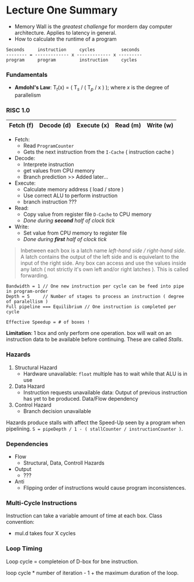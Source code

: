 # Lecture One Summary
- Memory Wall is the _greatest challenge_ for mordern day computer architecture. Applies to latency in general.
- How to calculate the runtime of a program
```
Seconds     instruction     cycles          seconds
-------- = ------------- x ------------- x ---------
program     program         instruction     cycles
```

### Fundamentals
- **Amdohl's Law**:  T<sub>_t_</sub>(x) = ( T<sub>_s_</sub> / ( T<sub>_p_</sub> / x ) ); where _x_ is the degree of parallelism

### RISC 1.0
Fetch (f) | Decode (d) | Execute (x) | Read (m) | Write (w)
----------|------------|-------------|----------|-----------

- Fetch:
   - Read `ProgramCounter`
   - Gets the next instruction from the `I-Cache` ( instruction cache )
- Decode: 
  - Interprete instruction
  - get values from CPU memory
  - Branch prediction >> Added later...
- Execute:
  - Calculate memory address ( load / store )
  - Use correct ALU to perform instruction
  - branch instruction ???
- Read: 
   - Copy value from register file `D-Cache` to CPU memory
   - _Done during __second__ half of clock tick_
- Write:
   - Set value from CPU memory to register file
   - _Done during __first__ half of clock tick_

> Inbetween each box is a latch name _left-hand side / right-hand side_. A latch contains the output of the left side and is equivelant to the input of the right side. Any box can access and use the values inside any latch ( not strictly it's own left and/or right latches ). This is called forwarding.

```
Bandwidth = 1 // One new instruction per cycle can be feed into pipe in program-order
Depth = 5     // Number of stages to process an instruction ( degree of paralellism )
Full pipeline === Equilibrium // One instruction is completed per cycle

Effective Speedup = # of boxes !
```

__Limitation__: 1 box and only perform one operation. box will wait on an instruction data to be available before continuing. These are called _Stalls_.

### Hazards
1. Structural Hazard
   - Hardware unavailable: `float` multiple has to wait while that ALU is in use
2. Data Hazard
   - Instruction requests unavailable data: Output of previous instruction has yet to be produced. Data/Flow dependency
3. Control Hazard
   - Branch decision unavailable

Hazards produce stalls with affect the Speed-Up seen by a program when pipelining. `S = pipeDepth / 1 - ( stallCounter / instructionCounter )`.

### Dependencies
- Flow
   - Structural, Data, Controll Hazards
- Output
   - ???
- Anti
   - Flipping order of instructions would cause program inconsistences.
   
### Multi-Cycle Instructions
Instruction can take a variable amount of time at each box. Class convention:
- mul.d takes four X cycles

### Loop Timing
Loop cycle = completeion of D-box for bne instruction.

loop cycle * number of iteration - 1 + the maximum duration of the loop. 

